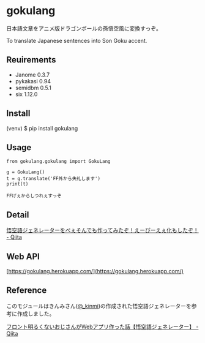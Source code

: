# gokulang

日本語文章をアニメ版ドラゴンボールの孫悟空風に変換すっぞ。

To translate Japanese sentences into Son Goku accent.

## Reuirements

- Janome 0.3.7
- pykakasi 0.94
- semidbm 0.5.1
- six 1.12.0

## Install

(venv) $ pip install gokulang

## Usage

```
from gokulang.gokulang import GokuLang

g = GokuLang()
t = g.translate('FF外から失礼します')
print(t)
```

```
FFげぇからしつれぇすっぞ
```

## Detail

[悟空語ジェネレーターをぺぇそんでも作ってみたぞ！えーぴーえぇ化もしたぞ！ - Qiita](https://qiita.com/shonansurvivors/items/ce6c1c6f5b43fc16719b)

## Web API

[https://gokulang.herokuapp.com/](https://gokulang.herokuapp.com/)

## Reference

このモジュールはきんみさん([@_kinmi](https://twitter.com/_kinmi))の作成された悟空語ジェネレーターを参考に作成しました。

[フロント明るくないおじさんがWebアプリ作った話【悟空語ジェネレーター】 - Qiita](https://qiita.com/kinmi/items/c66aa98718acad84621b)